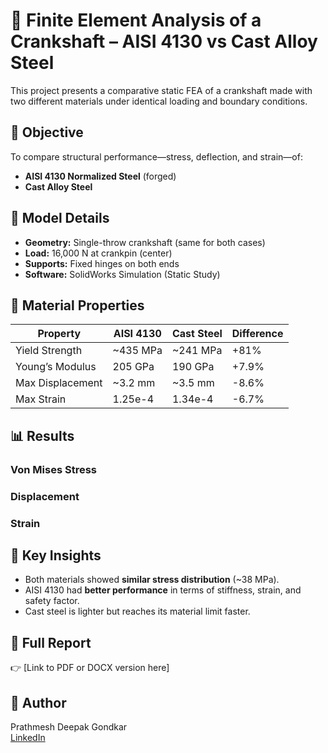 # 🔩 Finite Element Analysis of a Crankshaft – AISI 4130 vs Cast Alloy Steel

This project presents a comparative static FEA of a crankshaft made with two different materials under identical loading and boundary conditions.

## 📌 Objective
To compare structural performance—stress, deflection, and strain—of:
- **AISI 4130 Normalized Steel** (forged)
- **Cast Alloy Steel**

## 🔧 Model Details
- **Geometry:** Single-throw crankshaft (same for both cases)
- **Load:** 16,000 N at crankpin (center)
- **Supports:** Fixed hinges on both ends
- **Software:** SolidWorks Simulation (Static Study)

## 📐 Material Properties

| Property         | AISI 4130 | Cast Steel | Difference |
|------------------|-----------|------------|------------|
| Yield Strength   | ~435 MPa  | ~241 MPa   | +81%       |
| Young’s Modulus  | 205 GPa   | 190 GPa    | +7.9%      |
| Max Displacement | ~3.2 mm   | ~3.5 mm    | -8.6%      |
| Max Strain       | 1.25e-4   | 1.34e-4    | -6.7%      |

## 📊 Results

### Von Mises Stress
### Displacement
### Strain

## 🧠 Key Insights
- Both materials showed **similar stress distribution** (~38 MPa).
- AISI 4130 had **better performance** in terms of stiffness, strain, and safety factor.
- Cast steel is lighter but reaches its material limit faster.

## 📎 Full Report
👉 [Link to PDF or DOCX version here]

## 🔗 Author
Prathmesh Deepak Gondkar  
[LinkedIn](https://www.linkedin.com/in/prathmeshgondkar)

